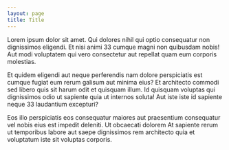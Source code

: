 ```yaml
---
layout: page
title: Title
---
```


Lorem ipsum dolor sit amet. Qui dolores nihil qui optio consequatur non dignissimos eligendi. Et nisi animi 33 cumque magni non quibusdam nobis! Aut modi voluptatem qui vero consectetur aut repellat quam eum corporis molestias.

Et quidem eligendi aut neque perferendis nam dolore perspiciatis est cumque fugiat eum rerum galisum aut minima eius? Et architecto commodi sed libero quis sit harum odit et quisquam illum. Id quisquam voluptas qui dignissimos odio ut sapiente quia ut internos soluta! Aut iste iste id sapiente neque 33 laudantium excepturi?

Eos illo perspiciatis eos consequatur maiores aut praesentium consequatur vel nobis eius est impedit deleniti. Ut obcaecati dolorem At sapiente rerum ut temporibus labore aut saepe dignissimos rem architecto quia et voluptatum iste sit voluptas corporis.

